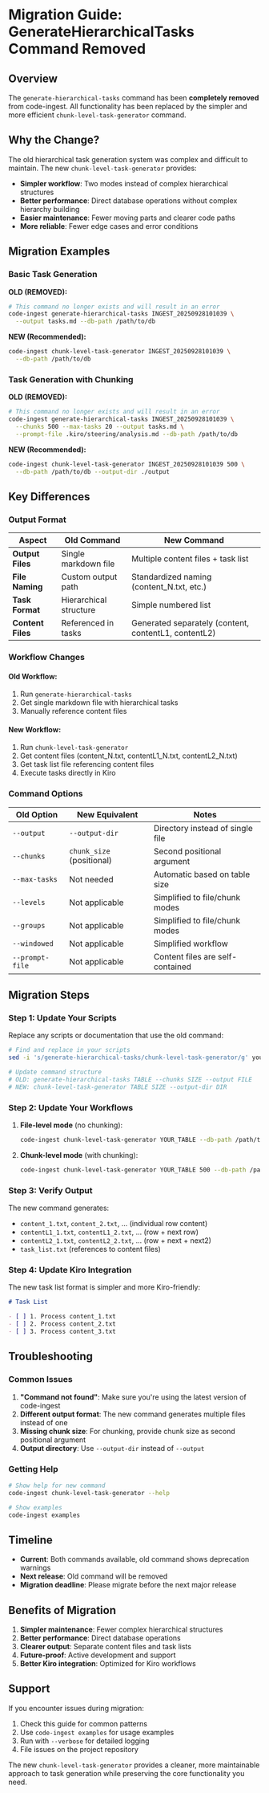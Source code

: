 # Migration Guide: GenerateHierarchicalTasks Command Removed

## Overview

The `generate-hierarchical-tasks` command has been **completely removed** from code-ingest. All functionality has been replaced by the simpler and more efficient `chunk-level-task-generator` command.

## Why the Change?

The old hierarchical task generation system was complex and difficult to maintain. The new `chunk-level-task-generator` provides:

- **Simpler workflow**: Two modes instead of complex hierarchical structures
- **Better performance**: Direct database operations without complex hierarchy building
- **Easier maintenance**: Fewer moving parts and clearer code paths
- **More reliable**: Fewer edge cases and error conditions

## Migration Examples

### Basic Task Generation

**OLD (REMOVED):**
```bash
# This command no longer exists and will result in an error
code-ingest generate-hierarchical-tasks INGEST_20250928101039 \
  --output tasks.md --db-path /path/to/db
```

**NEW (Recommended):**
```bash
code-ingest chunk-level-task-generator INGEST_20250928101039 \
  --db-path /path/to/db
```

### Task Generation with Chunking

**OLD (REMOVED):**
```bash
# This command no longer exists and will result in an error
code-ingest generate-hierarchical-tasks INGEST_20250928101039 \
  --chunks 500 --max-tasks 20 --output tasks.md \
  --prompt-file .kiro/steering/analysis.md --db-path /path/to/db
```

**NEW (Recommended):**
```bash
code-ingest chunk-level-task-generator INGEST_20250928101039 500 \
  --db-path /path/to/db --output-dir ./output
```

## Key Differences

### Output Format

| Aspect | Old Command | New Command |
|--------|-------------|-------------|
| **Output Files** | Single markdown file | Multiple content files + task list |
| **File Naming** | Custom output path | Standardized naming (content_N.txt, etc.) |
| **Task Format** | Hierarchical structure | Simple numbered list |
| **Content Files** | Referenced in tasks | Generated separately (content, contentL1, contentL2) |

### Workflow Changes

#### Old Workflow:
1. Run `generate-hierarchical-tasks`
2. Get single markdown file with hierarchical tasks
3. Manually reference content files

#### New Workflow:
1. Run `chunk-level-task-generator`
2. Get content files (content_N.txt, contentL1_N.txt, contentL2_N.txt)
3. Get task list file referencing content files
4. Execute tasks directly in Kiro

### Command Options

| Old Option | New Equivalent | Notes |
|------------|----------------|-------|
| `--output` | `--output-dir` | Directory instead of single file |
| `--chunks` | `chunk_size` (positional) | Second positional argument |
| `--max-tasks` | Not needed | Automatic based on table size |
| `--levels` | Not applicable | Simplified to file/chunk modes |
| `--groups` | Not applicable | Simplified to file/chunk modes |
| `--windowed` | Not applicable | Simplified workflow |
| `--prompt-file` | Not applicable | Content files are self-contained |

## Migration Steps

### Step 1: Update Your Scripts

Replace any scripts or documentation that use the old command:

```bash
# Find and replace in your scripts
sed -i 's/generate-hierarchical-tasks/chunk-level-task-generator/g' your-script.sh

# Update command structure
# OLD: generate-hierarchical-tasks TABLE --chunks SIZE --output FILE
# NEW: chunk-level-task-generator TABLE SIZE --output-dir DIR
```

### Step 2: Update Your Workflows

1. **File-level mode** (no chunking):
   ```bash
   code-ingest chunk-level-task-generator YOUR_TABLE --db-path /path/to/db
   ```

2. **Chunk-level mode** (with chunking):
   ```bash
   code-ingest chunk-level-task-generator YOUR_TABLE 500 --db-path /path/to/db
   ```

### Step 3: Verify Output

The new command generates:
- `content_1.txt`, `content_2.txt`, ... (individual row content)
- `contentL1_1.txt`, `contentL1_2.txt`, ... (row + next row)
- `contentL2_1.txt`, `contentL2_2.txt`, ... (row + next + next2)
- `task_list.txt` (references to content files)

### Step 4: Update Kiro Integration

The new task list format is simpler and more Kiro-friendly:

```markdown
# Task List

- [ ] 1. Process content_1.txt
- [ ] 2. Process content_2.txt
- [ ] 3. Process content_3.txt
```

## Troubleshooting

### Common Issues

1. **"Command not found"**: Make sure you're using the latest version of code-ingest
2. **Different output format**: The new command generates multiple files instead of one
3. **Missing chunk size**: For chunking, provide chunk size as second positional argument
4. **Output directory**: Use `--output-dir` instead of `--output`

### Getting Help

```bash
# Show help for new command
code-ingest chunk-level-task-generator --help

# Show examples
code-ingest examples
```

## Timeline

- **Current**: Both commands available, old command shows deprecation warnings
- **Next release**: Old command will be removed
- **Migration deadline**: Please migrate before the next major release

## Benefits of Migration

1. **Simpler maintenance**: Fewer complex hierarchical structures
2. **Better performance**: Direct database operations
3. **Clearer output**: Separate content files and task lists
4. **Future-proof**: Active development and support
5. **Better Kiro integration**: Optimized for Kiro workflows

## Support

If you encounter issues during migration:

1. Check this guide for common patterns
2. Use `code-ingest examples` for usage examples
3. Run with `--verbose` for detailed logging
4. File issues on the project repository

The new `chunk-level-task-generator` provides a cleaner, more maintainable approach to task generation while preserving the core functionality you need.